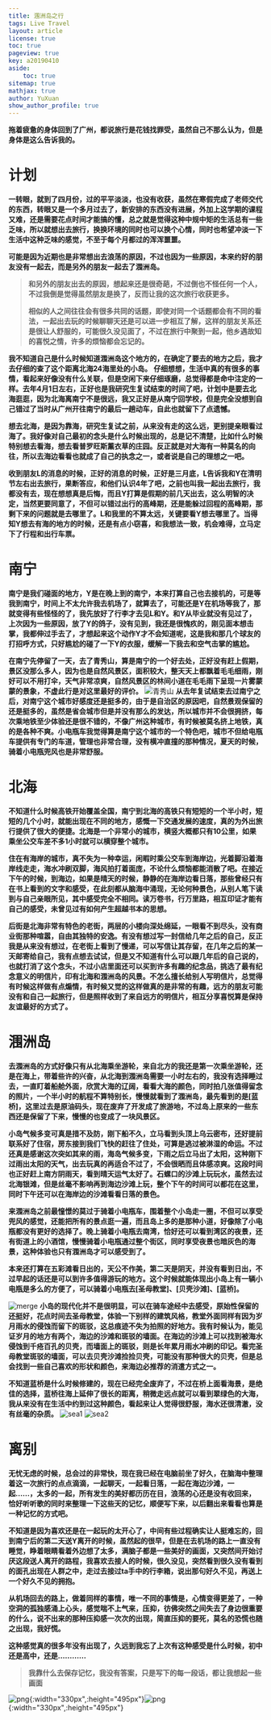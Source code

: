 ```yaml
---
title: 涠洲岛之行
tags: Live Travel
layout: article
license: true
toc: true
pageview: true
key: a20190410
aside:
    toc: true
sitemap: true
mathjax: true
author: YuXuan
show_author_profile: true
---
```


**拖着疲惫的身体回到了广州，都说旅行是花钱找罪受，虽然自己不那么认为，但是身体是这么告诉我的。**
<!--more-->
# 计划
**一转眼，就到了四月份，过的平平淡淡，也没有收获，虽然在寒假完成了老师交代的东西，转眼又是一个多月过去了，新安排的东西没有进展，外加上这学期的课程又难，还是需要花点时间才能搞的懂，总之就是觉得这种中规中矩的生活总有一些乏味，所以就想出去旅行，换换环境的同时也可以换个心情，同时也希望冲淡一下生活中这种乏味的感觉，不至于每个月都过的浑浑噩噩。**

**可能是因为近期也是非常想出去浪荡的原因，不过也因为一些原因，本来约好的朋友没有一起去，而是另外的朋友一起去了涠洲岛。**
> **和另外的朋友出去的原因，想起来还是很奇葩，不过倒也不怪任何一个人，不过我倒是觉得虽然朋友是换了，反而让我的这次旅行收获更多。**
>
> **相似的人之间往往会有很多共同的话题，即使对同一个话题都会有不同的看法，一起出去玩的时候聊聊天还是可以进一步相互了解，这样的朋友关系还是很让人舒服的，可能很久没见面了，不过在旅行中聚到一起，他乡遇故知的喜悦之情，许多的烦恼都会忘记的。**

**我不知道自己是什么时候知道涠洲岛这个地方的，在确定了要去的地方之后，我才去仔细的查了这个距离北海24海里处的小岛。**
**仔细想想，生活中真的有很多的事情，看起来好像没有什么关联，但是空闲下来仔细琢磨，总觉得都是命中注定的一样。去年4月1日左右，正好也是我研究生复试结束的时间了吧，计划中是要去北海逛逛，因为北海离南宁不是很远，我又正好是从南宁回学校，但是完全没想到自己错过了当时从广州开往南宁的最后一趟动车，自此也就留下了点遗憾。**

**想去北海，是因为靠海，研究生复试之前，从来没有走的这么远，更别提亲眼看过海了。我好像对自己最初的念头是什么时候出现的，总是记不清楚，比如什么时候特别想去看海，想去看普罗旺斯薰衣草的庄园。反正就是对大海有一种莫名的向往，所以去海边看看也就成了自己的执念之一，或者说是自己的理想之一吧。**

**收到朋友L的消息的时候，正好的消息的时候，正好是三月底，L告诉我和Y在清明节左右出去旅行，果断答应，和他们认识4年了吧，之前也叫我一起出去旅行，我都没有去，现在想想真是后悔，而且Y打算是假期的前几天出去，这么明智的决定，当然更要同意了，不但可以错过出行的高峰期，还是能躲过回程的高峰期，那剩下来的问题就是去哪里了。L和我里的不算太远，关键要看Y想去哪里了。当得知Y想去有海的地方的时候，还是有点小窃喜，和我想法一致，机会难得，立马定下了行程和出行车票。**

# 南宁
**南宁是我们碰面的地方，Y是在晚上到的南宁，本来打算自己也去接机的，可是等我到南宁，时间上不太允许我去机场了，就算去了，可能还是Y在机场等我了，那就变得有些怪怪的了，我先放好了行李才去见L和Y。和Y从毕业就没有见过了，上次因为一些原因，放了Y的鸽子，没有见到，我还是很愧疚的，刚见面本想击掌，我都伸过手去了，才想起来这个动作Y才不会知道呢，这是我和那几个球友的打招呼方式，只好尴尬的碰了一下Y的衣服，缓解一下我去和空气击掌的尴尬。**

**在南宁先停留了一天，去了青秀山，算是南宁的一个好去处，正好没有赶上假期，景区没那么多人，因为也是自然风景区，面积较大，整天天上都飘着毛毛细雨，刚好可以不用打伞，天气非常凉爽，自然风景区的林间小道在毛毛雨下呈现一片雾蒙蒙的景象，不虚此行是对这里最好的评价。**
![青秀山](/assets/images/20190410/merge2.jpg)
**从去年复试结束去过南宁之后，对南宁这个城市好感度还是挺多的，由于是自治区的原因吧，自然景观保留的还是挺多的，虽然是省会城市但是并没有那么的发达，所以城市并不会很拥挤，每次乘地铁至少体验还是很不错的，不像广州这种城市，有时候被莫名挤上地铁，真的是各种不爽。小电瓶车我觉得算是南宁这个城市的一个特色吧，城市不但给电瓶车提供有专门的车道，管理也非常合理，没有横冲直撞的那种情况，夏天的时候，骑着小电瓶兜风也是非常舒服。**
# 北海
**不知道什么时候高铁开始覆盖全国，南宁到北海的高铁只有短短的一个半小时，短短的几个小时，就能出现在不同的地方，感慨一下交通发展的速度，真的为外出旅行提供了很大的便捷。北海是一个非常小的城市，横竖大概都只有10公里，如果乘坐公交车差不多1小时就可以横穿整个城市。**

**住在有海岸的城市，真不失为一种幸运，闲暇时乘公交车到海岸边，光着脚沿着海岸线走走，海水冲刷双脚，海风拍打着面庞，不论什么烦恼都能消散了吧。在接近下午的时候，到海边，如果是晴天的时候，静静的在海岸边看日落，那些曾经只有在书上看到的文字和感受，在此刻都从脑海中涌现，无论何种景色，从别人笔下读到与自己亲眼所见，其中感受完全不相同。读万卷书，行万里路，相互印证才能有自己的感受，未曾见过有如何产生超越书本的思想。**

**后街是北海非常有特色的老街，两层的小楼向深处绵延，一眼看不到尽头，没有商业街那种喧嚣，自由其独特的安逸。有没有想过写一封信给几年之后的自己，反正我是从来没有想过，在老街上看到了慢递，可以写信让其存留，在几年之后的某一天邮寄给自己，我有点想去试试，但是又不知道有什么可以跟几年后的自己说的，也就打消了这个念头，不过小店里面还可以买到许多有趣的纪念品，挑选了最有纪念意义的明信片，印有北海和涠洲岛的风景。不怎么擅长给别人写明信片，总觉得有时候这样做有点煽情，有时候又觉的这样做真的是非常的有趣，远方的朋友可能没有和自己一起旅行，但是照样收到了来自远方的明信片，相互分享喜悦算是保持友谊最好的方式了。**
# 涠洲岛
**去涠洲岛的方式好像只有从北海乘坐游轮，来自北方的我还是第一次乘坐游轮，还是在海上，带着些许的兴奋，从北海到涠洲岛需要一小时左右的，我没有选择睡过去，一直盯着船舱外面，欣赏大海的辽阔，看看大海的颜色，同时拍几张值得留念的照片，一个半小时的航程不算特别长，慢慢就看到了涠洲岛，最先看到的是[蓝桥]，这里过去是原油码头，现在废弃了开发成了旅游地，不过岛上原来的一些东西还是保留了下来，慢慢的也变成了一块风景区。**

**小岛气候多变可真是措不及防，刚下船不久，立马看到头顶上乌云密布，还好提前联系好了住宿，房东接到我们飞快的赶往了住处，可算是逃过被淋湿的命运。不过还真是感谢这次突如其来的雨，海岛气候多变，下雨之后立马出了太阳，这种刚下过雨出太阳的天气，出去玩真的再适合不过了，不会很晒而且体感凉爽。这段时间也正好赶上南方阴雨天，看到晴天运气太好了。石螺口的沙滩上玩玩水，虽然去过北海银滩，但是丝毫不影响再到海边沙滩上玩，整个下午的时间可以都花在这里，同时下午还可以在海岸边的沙滩看看日落的景色。**

**来涠洲岛之前最憧憬的莫过于骑着小电瓶车，围着整个小岛走一圈，不但可以享受兜风的感觉，还能把所有的景点逛一遍，而且岛上多的是那种小道，好像除了小电瓶都没有更好的选择了。晚上骑着小电瓶去南湾，恰好还可以看到湾区的夜景，还有街道上的小酒馆，慢慢骑着小电瓶通过整个街区，同时享受夜景也暗灰色的海景，这种体验也只有涠洲岛才可以感受到了。**

**本来还打算在五彩滩看日出的，天公不作美，第二天是阴天，并没有看到日出，不过早起的话还是可以到许多值得游玩的地方。这个时候就能体现出小岛上有一辆小电瓶是多么的方便了，可以骑着小电瓶去[圣母教堂]、[贝壳沙滩]、[蓝桥]。**

![merge](/assets/images/20190407/merge1.jpg)
**小岛的现代化并不是很明显，可以在骑车途经中去感受，原始性保留的还挺好，花点时间去圣母教堂，体验一下别样的建筑风格，教堂外面同样有因为岁月雨水的侵蚀而留下的斑驳，这总痕迹不失为拍照的好地方。我有时候认为，能见证岁月的地方有两个，海边的沙滩和斑驳的墙面。在海边的沙滩上可以找到被海水侵蚀到千疮百孔的贝壳，而墙面上的斑驳，则是长年累月雨水冲刷的印记。看完圣母教堂斑驳的墙面，可以去贝壳沙滩捡捡贝壳，可能没有那种很大的贝壳，但是总会找到一些自己喜欢的形状和颜色，来海边必推荐的消遣方式之一。**

**不知道蓝桥是什么时候修建的，现在已经完全废弃了，不过在桥上面看海景，是绝佳的选择，蓝桥往海上延伸了很长的距离，稍微走远点就可以看到翠绿色的大海，我从来没有在生活中约到过这种颜色，看起来让人觉得很舒服，海水还很清澈，没有丝毫的杂质。**
![sea1](/assets/images/20190407/sea1.jpg)
![sea2](/assets/images/20190407/sea2.jpg)
# 离别
**无忧无虑的时候，总会过的非常快，现在我已经在电脑前坐了好久，在脑海中整理着这一次旅行的点点滴滴，一起聊天，一起看日落，一起在海边沙滩，一起……，太多的一起，所有发生的美好都历历在目，浪荡的心还是没有收回来，恰好听听歌的同时来整理一下这些天的记忆，顺便写下来，以后翻出来看看也算是一种记忆的方式吧。**

**不知道是因为喜欢还是在一起玩的太开心了，中间有些过程确实让人挺难忘的，回到南宁后的第二天送Y离开的时候，虽然起的很早，但是在去机场的路上一直没有睡觉，睁着眼睛看着外边想了太多，满脑子都是一些美好的画面，又突然间开始讨厌这段送人离开的路程，我喜欢去接人的时候，很久没见，突然看到很久没有看到的面孔出现在人群之中，走过去接过ta手中的行李箱，说出那句好久不见，再送上一个好久不见的拥抱。**

**从机场回去的路上，做着同样的事情，唯一不同的事情是，心情变得更差了，一种空洞的孤独感涌上心头，感觉喘不上气来，压抑，彷佛突然之间失去了身边很重要的什么，说不出来的那种压抑感一次次的出现，简直压抑的要死，莫名的恐慌也随之出现，我好慌。**

**这种感觉真的很多年没有出现了，久远到我忘了上次有这种感受是什么时候，初中还是高中，还是…………**

> **我靠什么去保存记忆，我没有答案，只是写下的每一段话，都让我想起一些画面**

![png](/assets/images/Fortran/triangle.png){:width="330px",:height="495px"}![png](/assets/images/Fortran/square.png){:width="330px",:height="495px"}